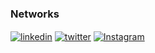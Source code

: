 <h3>Networks</h3>
<a href="https://www.linkedin.com/in/florisbal" target="_blank"><img align="center" src="https://img.shields.io/badge/LinkedIn-0077B5?style=for-the-badge&logo=linkedin&logoColor=white" alt="linkedin" /></a>
<a href="https://twitter.com/florisbal" target="_blank"><img align="center" src="https://img.shields.io/badge/Twitter-1DA1F2?style=for-the-badge&logo=twitter&logoColor=white" alt="twitter"/></a>
<a href="https://instagram.com/nflorisbal" target="_blank"><img align="center" src="https://img.shields.io/badge/-Instagram-DF0174?style=for-the-badge&logo=instagram&logoColor=white" alt="Instagram"/></a>

<!--
**nflorisbal/nflorisbal** is a ✨ _special_ ✨ repository because its `README.md` (this file) appears on your GitHub profile.

Here are some ideas to get you started:

- 🔭 I’m currently working on ...
- 🌱 I’m currently learning ...
- 👯 I’m looking to collaborate on ...
- 🤔 I’m looking for help with ...
- 💬 Ask me about ...
- 📫 How to reach me: ...
- 😄 Pronouns: ...
- ⚡ Fun fact: ...
-->
